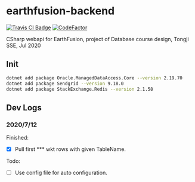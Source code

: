 # earthfusion-backend

[![Travis CI Badge](https://api.travis-ci.org/xiongnemo/earthfusion-backend.svg)](https://travis-ci.org/github/xiongnemo/earthfusion-backend)
[![CodeFactor](https://www.codefactor.io/repository/github/xiongnemo/earthfusion-backend/badge)](https://www.codefactor.io/repository/github/xiongnemo/earthfusion-backend)

CSharp webapi for EarthFusion, project of Database course design, Tongji SSE, Jul 2020

## Init
```bash
dotnet add package Oracle.ManagedDataAccess.Core --version 2.19.70
dotnet add package Sendgrid --version 9.18.0
dotnet add package StackExchange.Redis --version 2.1.58
```

## Dev Logs

### 2020/7/12

Finished: 

- [X] Pull first *** wkt rows with given TableName.

Todo:

- [ ] Use config file for auto configuration.
